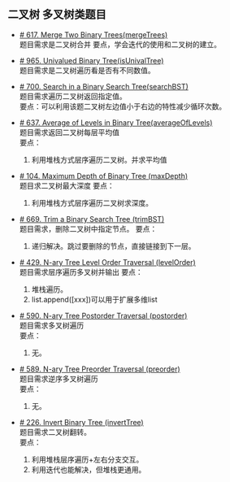 ## 二叉树 多叉树类题目

* [# 617. Merge Two Binary Trees(mergeTrees)](https://leetcode.com/problems/merge-two-binary-trees/)  
题目需求是二叉树合并
要点，学会迭代的使用和二叉树的建立。

* [# 965. Univalued Binary Tree(isUnivalTree)](https://leetcode.com/problems/univalued-binary-tree/)  
题目需求是二叉树遍历看是否有不同数值。

* [# 700. Search in a Binary Search Tree(searchBST)](https://leetcode.com/problems/search-in-a-binary-search-tree/)  
题目需求遍历二叉树返回指定值。  
要点：可以利用该题二叉树左边值小于右边的特性减少循环次数。


* [# 637. Average of Levels in Binary Tree(averageOfLevels)](https://leetcode.com/problems/average-of-levels-in-binary-tree/)  
题目需求返回二叉树每层平均值  
要点：
    1. 利用堆栈方式层序遍历二叉树。并求平均值


* [# 104. Maximum Depth of Binary Tree (maxDepth)](https://leetcode.com/problems/maximum-depth-of-binary-tree/)  
题目求二叉树最大深度
要点：
    1. 利用堆栈方式层序遍历二叉树求深度。  
    
    
* [# 669. Trim a Binary Search Tree (trimBST)](https://leetcode.com/problems/trim-a-binary-search-tree/)  
题目需求，删除二叉树中指定节点。
要点：
    1. 递归解决。跳过要删除的节点，直接链接到下一层。     
     
     
* [# 429. N-ary Tree Level Order Traversal (levelOrder)](https://leetcode.com/problems/n-ary-tree-level-order-traversal/)  
题目需求层序遍历多叉树并输出
要点：
    1. 堆栈遍历。
    2. list.append([xxx])可以用于扩展多维list         
    

* [# 590. N-ary Tree Postorder Traversal (postorder)](https://leetcode.com/problems/n-ary-tree-postorder-traversal/)  
题目需求多叉树遍历  
要点：
    1. 无。

* [# 589. N-ary Tree Preorder Traversal (preorder)](https://leetcode.com/problems/n-ary-tree-preorder-traversal/)  
题目需求逆序多叉树遍历  
要点：
    1. 无。

* [# 226. Invert Binary Tree (invertTree)](https://leetcode.com/problems/invert-binary-tree/)  
题目需求二叉树翻转。  
要点：
    1. 利用堆栈层序遍历+左右分支交互。
    2. 利用迭代也能解决，但堆栈更通用。